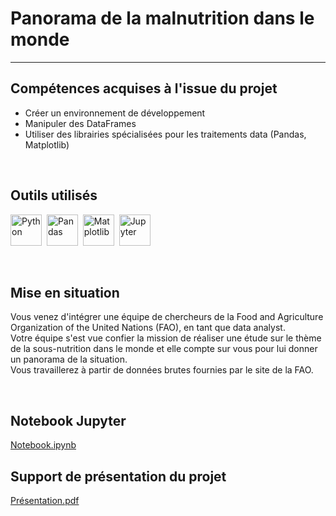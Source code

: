 # Panorama de la malnutrition dans le monde
---

## Compétences acquises à l'issue du projet
* Créer un environnement de développement
* Manipuler des DataFrames
* Utiliser des librairies spécialisées pour les traitements data (Pandas, Matplotlib)

<br>

## Outils utilisés
  <img src="https://cdn.jsdelivr.net/gh/devicons/devicon/icons/python/python-original-wordmark.svg" title="Python"  alt="Python" height="50"/>&nbsp;
  <img src="https://github.com/StephaneBertrand34/Python_-_Panorama_de_la_malnutrition_dans_le_monde/blob/main/img/pandas.jpg" title="Pandas"  alt="Pandas" height="50" fill="white"/>&nbsp;
  <img src="https://github.com/StephaneBertrand34/Python_-_Panorama_de_la_malnutrition_dans_le_monde/blob/main/img/matplotlib-773540575.jpg" title="Matplotlib"  alt="Matplotlib" height="50"/>&nbsp;
  <img src="https://cdn.jsdelivr.net/gh/devicons/devicon/icons/jupyter/jupyter-original-wordmark.svg" title="Jupyter"  alt="Jupyter" height="50"/>
   

<br>

## Mise en situation
Vous venez d'intégrer une équipe de chercheurs de la Food and Agriculture Organization of the United Nations (FAO), en tant que data analyst.   
Votre équipe s'est vue confier la mission de réaliser une étude sur le thème de la sous-nutrition dans le monde et elle compte sur vous pour lui donner un panorama de la situation.   
Vous travaillerez à partir de données brutes fournies par le site de la FAO.

<br>

## Notebook Jupyter
<a href="https://github.com/StephaneBertrand34/Python-Panorama_de_la_malnutrition_dans_le_monde/blob/main/P4_BERTRAND_Jupyter.ipynb" target="_blank" title="Notebook.ipynb">Notebook.ipynb</a>

## Support de présentation du projet
<a href="https://github.com/StephaneBertrand34/Python-Panorama_de_la_malnutrition_dans_le_monde/blob/main/P4_BERTRAND_Pr%C3%A9sentation.pdf" title="Présentation.pdf">Présentation.pdf</a>
